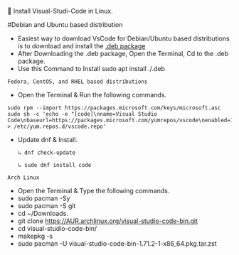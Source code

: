 🐧 Install Visual-Studi-Code in Linux.


 #Debian and Ubuntu based distribution

- Easiest way to download VsCode for Debian/Ubuntu based distributions is to download and install the [.deb package ](https://go.microsoft.com/fwlink/?LinkID=760868)
- After Downloading the .deb package, Open the Terminal, Cd to the .deb package.
- Use this Command to Install sudo apt install ./<file>.deb
 
```
Fedora, CentOS, and RHEL based distributions
```
- Open the Terminal & Run the following commands.

```
sudo rpm --import https://packages.microsoft.com/keys/microsoft.asc
sudo sh -c 'echo -e "[code]\nname=Visual Studio Code\nbaseurl=https://packages.microsoft.com/yumrepos/vscode\nenabled=1\ngpgcheck=1\ngpgkey=https://packages.microsoft.com/keys/microsoft.asc" > /etc/yum.repos.d/vscode.repo'
```
 - Update dnf & Install.
 
      ```
    ↳ dnf check-update
      ```
      ```
    ↳ sudo dnf install code
      ```
 
 ```
 Arch Linux
 ```
 -  Open the Terminal & Type the following commands.
 -  sudo pacman -Sy
 -  sudo pacman -S git
 -  cd ~/Downloads.
 -  git clone https://AUR.archlinux.org/visual-studio-code-bin.git
 -  cd visual-studio-code-bin/
 -  makepkg -s
 -  sudo pacman -U visual-studio-code-bin-1.71.2-1-x86_64.pkg.tar.zst 


